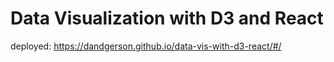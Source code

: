 # Data Visualization with D3 and React

deployed: https://dandgerson.github.io/data-vis-with-d3-react/#/
